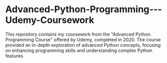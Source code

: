 # Advanced-Python-Programming---Udemy-Coursework
This repository contains my coursework from the "Advanced Python Programming Course" offered by Udemy, completed in 2020. The course provided an in-depth exploration of advanced Python concepts, focusing on enhancing programming skills and understanding complex Python features.
